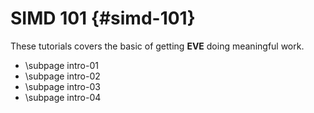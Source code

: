 SIMD 101  {#simd-101}
=========

These tutorials covers the basic of getting **EVE** doing meaningful work.

- \subpage intro-01
- \subpage intro-02
- \subpage intro-03
- \subpage intro-04
